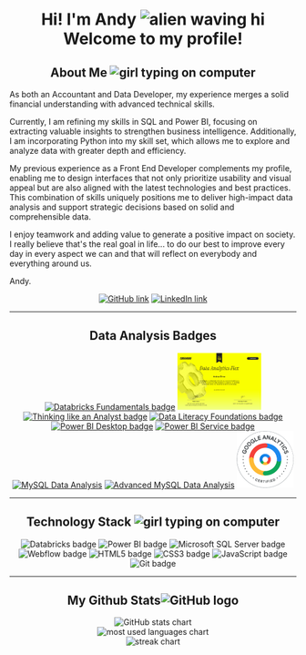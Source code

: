 <h1 align="center"> Hi! I'm Andy <img src="https://media.giphy.com/media/kReKcfrs1YoTmt2AQt/giphy.gif" alt="alien waving hi" width="50"/> Welcome to my profile! </h1>

<!--- About Me -->
<h2 align="center"> About Me <img src="https://media.giphy.com/media/4XXo8A7CIW1lZGgdhm/giphy.gif" alt="girl typing on computer" width="50"/> </h2>

<p>
As both an Accountant and Data Developer, my experience merges a solid financial understanding with advanced technical skills.

Currently, I am refining my skills in SQL and Power BI, focusing on extracting valuable insights to strengthen business intelligence. Additionally, I am incorporating Python into my skill set, which allows me to explore and analyze data with greater depth and efficiency.

My previous experience as a Front End Developer complements my profile, enabling me to design interfaces that not only prioritize usability and visual appeal but are also aligned with the latest technologies and best practices. This combination of skills uniquely positions me to deliver high-impact data analysis and support strategic decisions based on solid and comprehensible data.
  
I enjoy teamwork and adding value to generate a positive impact on society. I really believe that's the real goal in life... to do our best to improve every day in every aspect we can and that will reflect on everybody and everything around us.
  
  Andy.
</p>

<!--- Social Media Links -->
<p align="center">
  <a href="https://github.com/AndreaOliver"><img src="https://img.shields.io/badge/GitHub-%23121011.svg?style=plastic&logo=github&logoColor=white" alt="GitHub link" height="20"/></a> 
  <a href="https://www.linkedin.com/in/andrea--oliver"><img src="https://img.shields.io/badge/LinkedIn-%230077B5.svg?style=plastic&logo=linkedin&logoColor=white" alt="LinkedIn link" height="20"/></a>
</p>  

____________________

<!-- Data Analysis Badges -->
<h2 align="center"> Data Analysis Badges </h2>

<p align="center">
  <a href="https://credentials.databricks.com/45c545eb-a7b7-4642-9d9e-1914cf192e06"><img src="https://api.accredible.com/v1/frontend/credential_website_embed_image/badge/115112583" alt="Databricks Fundamentals badge" height="100"/></a>   
  <img src="/assets/Data Analytics - CoderHouse v2.png" alt="CoderHouse Certification" height="100"/>
  <a href="https://certificates.mavenanalytics.io/ffa9bee6-7761-4f13-9ac1-0d4e06608fab"><img src="https://api.accredible.com/v1/frontend/credential_website_embed_image/badge/87325450" alt="Thinking like an Analyst badge" height="100"/></a> 
  <a href="https://certificates.mavenanalytics.io/b9a7f09f-b0bb-4f10-8524-e35c67d51d9a"><img src="https://api.accredible.com/v1/frontend/credential_website_embed_image/badge/100007377" alt="Data Literacy Foundations badge" height="100"/></a> 
  <a href="https://certificates.mavenanalytics.io/8b7b46ab-1c06-4d33-b6b6-656cf6ae868c"><img src="https://api.accredible.com/v1/frontend/credential_website_embed_image/badge/88953855" alt="Power BI Desktop badge" height="100"/></a> 
  <a href="https://certificates.mavenanalytics.io/c3ecb84e-390f-44b7-ae19-130e3e97a210"><img src="https://api.accredible.com/v1/frontend/credential_website_embed_image/badge/92426614" alt="Power BI Service badge" height="100"/></a> 
  <a href="https://certificates.mavenanalytics.io/ebd338bf-5fe1-4c9c-a004-0eb61bfe5740"><img src="https://api.accredible.com/v1/frontend/credential_website_embed_image/badge/93159591" alt="MySQL Data Analysis" height="100"/></a> 
  <a href="https://certificates.mavenanalytics.io/9b4bb542-0fdf-4955-b824-52fb3f4aa215"><img src="https://api.accredible.com/v1/frontend/credential_website_embed_image/badge/102021183" alt="Advanced MySQL Data Analysis" height="100"/></a> 
  <a href="https://skillshop.credential.net/1d723be1-6dff-454c-a5dd-f12e2d6d408e"><img src="/assets/Google Analytics Certified.png" alt="Google Analytics Certified badge" height="100"/></a> 
</p>

____________________

<!--- Technology Stack -->
<h2 align="center">Technology Stack <img src="https://media.giphy.com/media/NgurY1o4z080Jfoyzw/giphy.gif" alt="girl typing on computer" width="50"/></h2>

<div align="center">
  <img src="https://img.shields.io/badge/Databricks-FF3621?style=plastic&logo=Databricks&logoColor=white" alt="Databricks badge"/>
  
  <img src="https://img.shields.io/badge/Power_BI-F2C811?style=plastic&logo=powerbi&logoColor=black" alt="Power BI badge"/>
  <img src="https://img.shields.io/badge/Microsoft%20SQL%20Server-CC2927?style=plastic&logo=microsoft%20sql%20server&logoColor=white" alt="Microsoft SQL Server badge"/>

  <img src="https://img.shields.io/badge/Webflow-blue.svg?style=plastic&logo=webflow-css&logoColor=white" alt="Webflow badge"/>
  
  <img src="https://img.shields.io/badge/HTML5-%23E34F26.svg?style=plastic&logo=html5&logoColor=white" alt="HTML5 badge"/>
  <img src="https://img.shields.io/badge/CSS3-%231572B6.svg?style=plastic&logo=css3&logoColor=white" alt="CSS3 badge"/>
  <img src="https://img.shields.io/badge/JavaScript-%23323330.svg?style=plastic&logo=javascript&logoColor=%23F7DF1E" alt="JavaScript badge"/>
  
  <img src="https://img.shields.io/badge/Git-%23F05033.svg?style=plastic&logo=git&logoColor=white" alt="Git badge"/>
  
</div>

____________________

<!--- GitHub Stats -->
<h2 align="center">
  My Github Stats<img src="https://media.giphy.com/media/KzJkzjggfGN5Py6nkT/giphy.gif" alt="GitHub logo" width="50" color="white">
</h2>

<div align="center">
  <img src = "https://github-readme-stats-andreaoliver.vercel.app/api?username=andreaoliver&count_private=true&show_icons=true&theme=tokyonight&hide=issues&include_all_commits=true" alt="GitHub stats chart">
</div>

<div align="center"  >
  <img src = "https://github-readme-stats-andreaoliver.vercel.app/api/top-langs/?username=andreaoliver&count_private=true&theme=tokyonight" alt="most used languages chart">
</div>

<div align="center">
  <img src = "https://github-readme-streak-stats.herokuapp.com/?user=andreaoliver&count_private=true&theme=tokyonight" alt="streak chart">
</div>
